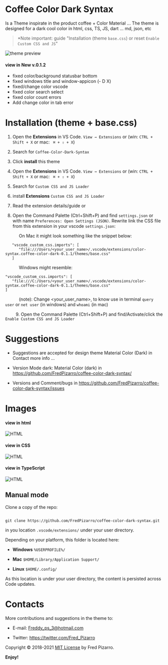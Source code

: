 

# Coffee Color Dark Syntax
   
Is a Theme inspirate in the product coffee + Color Material ... The theme is designed for a dark cool color in html, css, TS, JS, dart ... md, json, etc

> *Note important: guide "Installation (theme `base.css`) or reset `Enable Custom CSS and JS`"

![theme preview](https://i.imgur.com/yVp3wB2.png)

#### view in New v.0.1.2
   * fixed color/background statusbar bottom 
   * fixed windows title and window-appicon (- D X)
   * fixed/change color vscode
   * fixed color search select
   * fixed color count errors
   * Add change color in tab error

# Installation (theme + base.css)
 

1. Open the **Extensions** in VS Code. `View → Extensions` or (win: `CTRL + Shift + X` or mac: ` ⌘ + ⇧ + X`)

1. Search for `Coffee-Color-Dark-Syntax`

1. Click **install** this theme

1. Open the **Extensions** in VS Code. `View → Extensions` or (win: `CTRL + Shift + X` or mac: ` ⌘ + ⇧ + X`)

1. Search for `Custom CSS and JS Loader`

1. install **Extensions**  `Custom CSS and JS Loader`

1. Read the extension details/guide or

1. Open the Command Palette (Ctrl+Shift+P) and find `settings.json` or
   with name `Preferences: Open Settings (JSON)`. Rewrite link the CSS file
   from this extension in your vscode `settings.json`:

&emsp; &emsp; &nbsp; On Mac it might look something like the snippet below: 
```
   "vscode_custom_css.imports": [
      "file:///Users/<your_user_name>/.vscode/extensions/color-syntax.coffee-color-dark-0.1.1/themes/base.css"
   ]
``` 

&emsp; &emsp; &nbsp; Windows might resemble: 
```
"vscode_custom_css.imports": [
   "file:///C:/Users/<your_user_name>/.vscode/extensions/color-syntax.coffee-color-dark-0.1.1/themes/base.css"
]
```

&emsp; &emsp; &nbsp; (note): Change <your_user_name>, to know use in terminal `query user` or `net user` (in windows) and  `whoami` (in mac)

&emsp; &nbsp; &nbsp; 9. Open the Command Palette (Ctrl+Shift+P) and find/Activate/click the `Enable Custom CSS and JS Loader`


# Suggestions

* Suggestions are accepted for design theme Material Color (Dark) in Contact more info ...

* Version Mode dark: Material Color (dark) in https://github.com/FredPizarro/coffee-color-dark-syntax/

* Versions and Comment/bugs in https://github.com/FredPizarro/coffee-color-dark-syntax/issues


# Images



#### view in html

![HTML](https://i.imgur.com/4Ago6iH.png)

#### view in CSS

![HTML](https://i.imgur.com/F2NZsG4.png)

#### view in TypeScript

![HTML](https://i.imgur.com/MvsTcKB.png)
 
  

## Manual mode

Clone a copy of the repo:

  

```

git clone https://github.com/FredPizarro/coffee-color-dark-syntax.git

```

  

in you location `.vscode/extensions/` under your user directory.

  

Depending on your platform, this folder is located here:

*  **Windows**  `%USERPROFILE%/`

*  **Mac**  `$HOME/Library/Application Support/`

*  **Linux**  `$HOME/.config/`

  

As this location is under your user directory, the content is persisted across Code updates.


# Contacts

More contributions and suggestions in the theme to:

  

* E-mail: Freddy_ps_3@hotmail.com

* Twitter: https://twitter.com/Fred_Pizarro

  

Copyright © 2018-2021 [MIT License](https://github.com/FredPizarro/theme-light-coffee-color/blob/master/LICENSE/) by Fred Pizarro.

  

**Enjoy!**